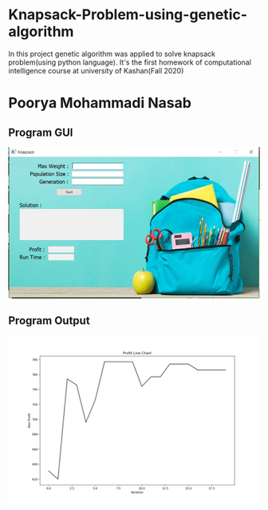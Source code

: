 # Knapsack-Problem-using-genetic-algorithm
In this project genetic algorithm was applied to solve knapsack problem(using python language). It's the first homework of computational intelligence course at university of Kashan(Fall 2020)

# Poorya Mohammadi Nasab

## Program GUI
![alt text](https://github.com/Pooryamn/Knapsack-Problem-using-genetic-algorithm/blob/master/img/screenShot.JPG)


## Program Output
![alt text](https://github.com/Pooryamn/Knapsack-Problem-using-genetic-algorithm/blob/master/img/plot.png)
